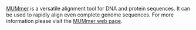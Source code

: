 [MUMmer](https://github.com/mummer4/mummer) is a versatile alignment tool for DNA and protein sequences. It can be used to rapidly align even complete genome sequences. For more information please visit the [MUMmer web page](https://github.com/mummer4/mummer).
